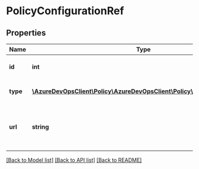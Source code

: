 # PolicyConfigurationRef

## Properties
Name | Type | Description | Notes
------------ | ------------- | ------------- | -------------
**id** | **int** | The policy configuration ID. | [optional] 
**type** | [**\AzureDevOpsClient\Policy\AzureDevOpsClient\Policy\Model\PolicyTypeRef**](PolicyTypeRef.md) | The policy configuration type. | [optional] 
**url** | **string** | The URL where the policy configuration can be retrieved. | [optional] 

[[Back to Model list]](../README.md#documentation-for-models) [[Back to API list]](../README.md#documentation-for-api-endpoints) [[Back to README]](../README.md)


